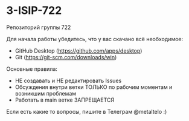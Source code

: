 # 3-ISIP-722
Репозиторий группы 722

Для начала работы убедитесь, что у вас скачано всё необходимое:
- GitHub Desktop (https://github.com/apps/desktop)
- Git (https://git-scm.com/downloads/win)

Основные правила:
- НЕ создавать и НЕ редактировать Issues
- Обсуждения внутри ветки ТОЛЬКО по рабочим моментам и возникшим проблемам
- Работать в main ветке ЗАПРЕЩАЕТСЯ
  
Если есть какие то вопросы, пишите в Телеграм @metaltelo :)
